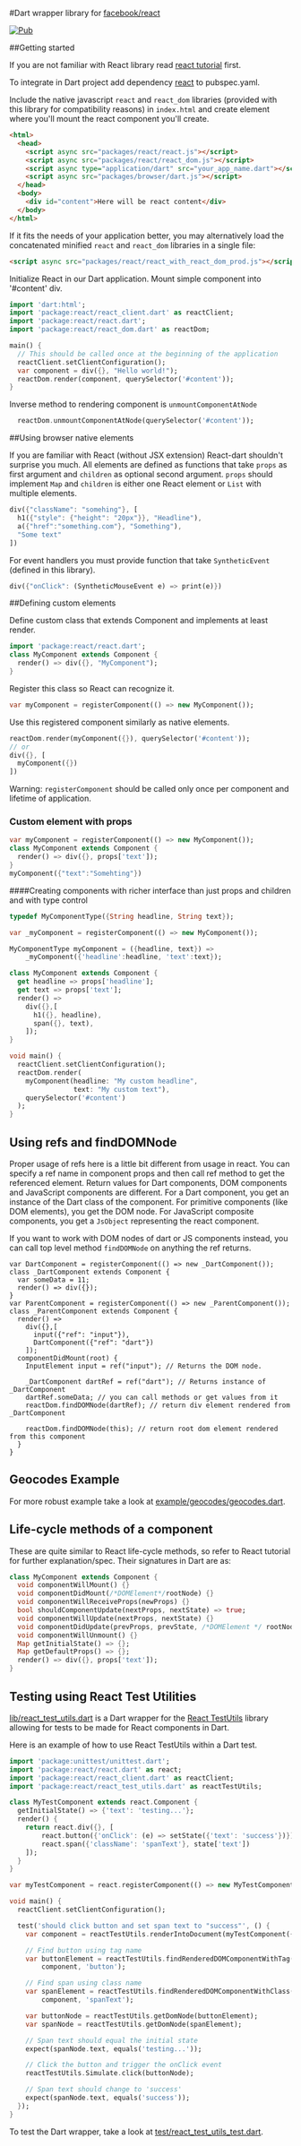 #Dart wrapper library for [facebook/react](http://facebook.github.io/)

[![Pub](https://img.shields.io/pub/v/react.svg)](https://pub.dartlang.org/packages/react)

##Getting started

If you are not familiar with React library read [react tutorial](http://facebook.github.io/react/docs/getting-started.html) first.

To integrate in Dart project add dependency [react](https://pub.dartlang.org/packages/react) to pubspec.yaml.

Include the native javascript `react` and `react_dom` libraries (provided with this library for compatibility reasons) in `index.html` and create element where you'll mount the react component you'll create.

```html
<html>
  <head>
    <script async src="packages/react/react.js"></script>
    <script async src="packages/react/react_dom.js"></script>
    <script async type="application/dart" src="your_app_name.dart"></script>
    <script async src="packages/browser/dart.js"></script>
  </head>
  <body>
    <div id="content">Here will be react content</div>
  </body>
</html>
```

If it fits the needs of your application better, you may alternatively load the concatenated minified `react` and `react_dom`
libraries in a single file:

```html
<script async src="packages/react/react_with_react_dom_prod.js"></script>
```

Initialize React in our Dart application. Mount simple component into '#content' div.

```dart
import 'dart:html';
import 'package:react/react_client.dart' as reactClient;
import 'package:react/react.dart';
import 'package:react/react_dom.dart' as reactDom;

main() {
  // This should be called once at the beginning of the application
  reactClient.setClientConfiguration();
  var component = div({}, "Hello world!");
  reactDom.render(component, querySelector('#content'));
}
```

Inverse method to rendering component is `unmountComponentAtNode`

```dart
  reactDom.unmountComponentAtNode(querySelector('#content'));
```

##Using browser native elements

If you are familiar with React (without JSX extension) React-dart shouldn't surprise you much. All elements are defined as
functions that take `props` as first argument and `children` as optional second argument. `props` should implement `Map` and `children` is either one React element or `List` with multiple elements.

```dart
div({"className": "somehing"}, [
  h1({"style": {"height": "20px"}}, "Headline"),
  a({"href":"something.com"}, "Something"),
  "Some text"
])
```

For event handlers you must provide function that take `SyntheticEvent` (defined in this library).

```dart
div({"onClick": (SyntheticMouseEvent e) => print(e)})
```

##Defining custom elements

Define custom class that extends Component and implements at least render.

```dart
import 'package:react/react.dart';
class MyComponent extends Component {
  render() => div({}, "MyComponent");
}
```

Register this class so React can recognize it.

```dart
var myComponent = registerComponent(() => new MyComponent());
```

Use this registered component similarly as native elements.

```dart
reactDom.render(myComponent({}), querySelector('#content'));
// or
div({}, [
  myComponent({})
])
```

Warning: `registerComponent` should be called only once per component and lifetime of application.

### Custom element with props

```dart
var myComponent = registerComponent(() => new MyComponent());
class MyComponent extends Component {
  render() => div({}, props['text']);
}
myComponent({"text":"Somehting"})
```

####Creating components with richer interface than just props and children and with type control

```dart
typedef MyComponentType({String headline, String text});

var _myComponent = registerComponent(() => new MyComponent());

MyComponentType myComponent = ({headline, text}) =>
    _myComponent({'headline':headline, 'text':text});

class MyComponent extends Component {
  get headline => props['headline'];
  get text => props['text'];
  render() =>
    div({},[
      h1({}, headline),
      span({}, text),
    ]);
}

void main() {
  reactClient.setClientConfiguration();
  reactDom.render(
    myComponent(headline: "My custom headline",
                text: "My custom text"),
    querySelector('#content')
  );
}
```
## Using refs and findDOMNode

Proper usage of refs here is a little bit different from usage in react. You can specify
a ref name in component props and then call ref method to get the referenced element.
Return values for Dart components, DOM components and JavaScript components are different.
For a Dart component, you get an instance of the Dart class of the component.
For primitive components (like DOM elements), you get the DOM node. For JavaScript composite components,
you get a `JsObject` representing the react component.

If you want to work with DOM nodes of dart or JS components instead, you can call top level method `findDOMNode` on anything the ref returns.

```
var DartComponent = registerComponent(() => new _DartComponent());
class _DartComponent extends Component {
  var someData = 11;
  render() => div({});
}
var ParentComponent = registerComponent(() => new _ParentComponent());
class _ParentComponent extends Component {
  render() =>
    div({},[
      input({"ref": "input"}),
      DartComponent({"ref": "dart"})
    ]);
  componentDidMount(root) {
    InputElement input = ref("input"); // Returns the DOM node.

    _DartComponent dartRef = ref("dart"); // Returns instance of _DartComponent
    dartRef.someData; // you can call methods or get values from it
    reactDom.findDOMNode(dartRef); // return div element rendered from _DartComponent

    reactDom.findDOMNode(this); // return root dom element rendered from this component
  }
}
```

## Geocodes Example

For more robust example take a look at [example/geocodes/geocodes.dart](https://github.com/cleandart/react-dart/tree/master/example/geocodes).

## Life-cycle methods of a component

These are quite similar to React life-cycle methods, so refer to React tutorial for further
explanation/spec. Their signatures in Dart are as:

```dart
class MyComponent extends Component {
  void componentWillMount() {}
  void componentDidMount(/*DOMElement*/rootNode) {}
  void componentWillReceiveProps(newProps) {}
  bool shouldComponentUpdate(nextProps, nextState) => true;
  void componentWillUpdate(nextProps, nextState) {}
  void componentDidUpdate(prevProps, prevState, /*DOMElement */ rootNode) {}
  void componentWillUnmount() {}
  Map getInitialState() => {};
  Map getDefaultProps() => {};
  render() => div({}, props['text']);
}
```

## Testing using React Test Utilities

[lib/react_test_utils.dart](lib/react_test_utils.dart) is a Dart wrapper for the [React TestUtils](http://facebook.github.io/react/docs/test-utils.html) library allowing for tests to be made for React components in Dart.

Here is an example of how to use React TestUtils within a Dart test.

```dart
import 'package:unittest/unittest.dart';
import 'package:react/react.dart' as react;
import 'package:react/react_client.dart' as reactClient;
import 'package:react/react_test_utils.dart' as reactTestUtils;

class MyTestComponent extends react.Component {
  getInitialState() => {'text': 'testing...'};
  render() {
    return react.div({}, [
        react.button({'onClick': (e) => setState({'text': 'success'})}),
        react.span({'className': 'spanText'}, state['text'])
    ]);
  }
}

var myTestComponent = react.registerComponent(() => new MyTestComponent());

void main() {
  reactClient.setClientConfiguration();

  test('should click button and set span text to "success"', () {
    var component = reactTestUtils.renderIntoDocument(myTestComponent({}));

    // Find button using tag name
    var buttonElement = reactTestUtils.findRenderedDOMComponentWithTag(
        component, 'button');

    // Find span using class name
    var spanElement = reactTestUtils.findRenderedDOMComponentWithClass(
        component, 'spanText');

    var buttonNode = reactTestUtils.getDomNode(buttonElement);
    var spanNode = reactTestUtils.getDomNode(spanElement);

    // Span text should equal the initial state
    expect(spanNode.text, equals('testing...'));

    // Click the button and trigger the onClick event
    reactTestUtils.Simulate.click(buttonNode);

    // Span text should change to 'success'
    expect(spanNode.text, equals('success'));
  });
}
```

To test the Dart wrapper, take a look at [test/react_test_utils_test.dart](test).
